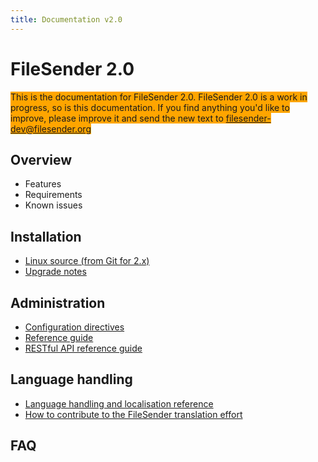 ```yaml
---
title: Documentation v2.0
---
```


# FileSender 2.0

<span style="background-color:orange">This is the documentation for FileSender 2.0.
FileSender 2.0 is a work in progress, so is
this documentation.  If you find anything you'd like to improve, please improve it and send
the new text to filesender-dev@filesender.org</span>

## Overview

* Features
* Requirements
* Known issues

## Installation

* [Linux source (from Git for 2.x)](install/)
* [Upgrade notes](development-upgrade-notes/)

## Administration

* [Configuration directives](admin/configuration/)
* [Reference guide](admin/reference/)
* [RESTful API reference guide](rest/)

## Language handling

* [Language handling and localisation reference](i38n/)
* [How to contribute to the FileSender translation effort](i38n/#how_to_contribute_to_the_filesender_2.0_translation_effort)

## FAQ
